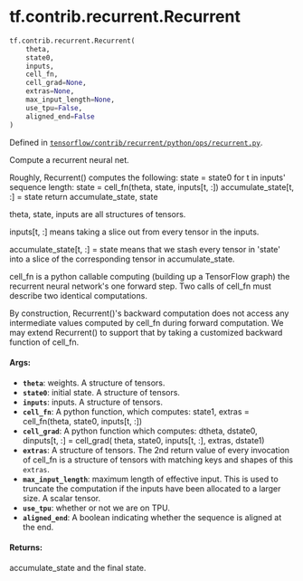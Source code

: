 <div itemscope itemtype="http://developers.google.com/ReferenceObject">
<meta itemprop="name" content="tf.contrib.recurrent.Recurrent" />
<meta itemprop="path" content="Stable" />
</div>

# tf.contrib.recurrent.Recurrent

``` python
tf.contrib.recurrent.Recurrent(
    theta,
    state0,
    inputs,
    cell_fn,
    cell_grad=None,
    extras=None,
    max_input_length=None,
    use_tpu=False,
    aligned_end=False
)
```



Defined in [`tensorflow/contrib/recurrent/python/ops/recurrent.py`](/code/stable/tensorflow/contrib/recurrent/python/ops/recurrent.py).

Compute a recurrent neural net.

Roughly, Recurrent() computes the following:
  state = state0
  for t in inputs' sequence length:
    state = cell_fn(theta, state, inputs[t, :])
    accumulate_state[t, :] = state
  return accumulate_state, state

theta, state, inputs are all structures of tensors.

inputs[t, :] means taking a slice out from every tensor in the inputs.

accumulate_state[t, :] = state means that we stash every tensor in
'state' into a slice of the corresponding tensor in
accumulate_state.

cell_fn is a python callable computing (building up a TensorFlow
graph) the recurrent neural network's one forward step. Two calls of
cell_fn must describe two identical computations.

By construction, Recurrent()'s backward computation does not access
any intermediate values computed by cell_fn during forward
computation. We may extend Recurrent() to support that by taking a
customized backward function of cell_fn.

#### Args:

* <b>`theta`</b>: weights. A structure of tensors.
* <b>`state0`</b>: initial state. A structure of tensors.
* <b>`inputs`</b>: inputs. A structure of tensors.
* <b>`cell_fn`</b>: A python function, which computes:
    state1, extras = cell_fn(theta, state0, inputs[t, :])
* <b>`cell_grad`</b>: A python function which computes:
    dtheta, dstate0, dinputs[t, :] = cell_grad(
      theta, state0, inputs[t, :], extras, dstate1)
* <b>`extras`</b>: A structure of tensors. The 2nd return value of every
    invocation of cell_fn is a structure of tensors with matching keys
    and shapes of  this `extras`.
* <b>`max_input_length`</b>: maximum length of effective input. This is used to
    truncate the computation if the inputs have been allocated to a
    larger size. A scalar tensor.
* <b>`use_tpu`</b>: whether or not we are on TPU.
* <b>`aligned_end`</b>: A boolean indicating whether the sequence is aligned at
    the end.


#### Returns:

accumulate_state and the final state.